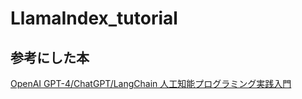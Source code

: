 # LlamaIndex_tutorial

## 参考にした本
[OpenAI GPT-4/ChatGPT/LangChain 人工知能プログラミング実践入門](https://www.amazon.co.jp/dp/4862465595?tag=note0e2a-22&linkCode=ogi&th=1&psc=1)